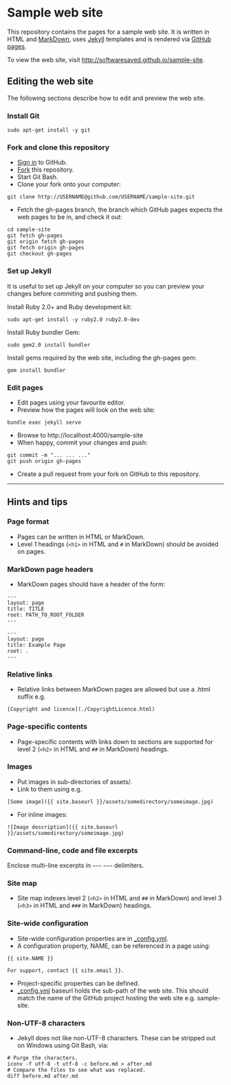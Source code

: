 # Sample web site

This repository contains the pages for a sample web site. It is
written in HTML and
[MarkDown](http://daringfireball.net/projects/markdown/syntax), uses
[Jekyll](http://jekyllrb.com/) templates and is rendered via [GitHub
pages](https://pages.github.com/).

To view the web site, visit http://softwaresaved.github.io/sample-site.

## Editing the web site

The following sections describe how to edit and preview the web site.

### Install Git

```
sudo apt-get install -y git
```

### Fork and clone this repository

* [Sign in](http://github.com/login) to GitHub.
* [Fork](https://github.com/softwaresaved/sample-site/fork) this repository.
* Start Git Bash.
* Clone your fork onto your computer:


```
git clone http://USERNAME@github.com/USERNAME/sample-site.git
```

* Fetch the gh-pages branch, the branch which GitHub pages expects the web pages to be in, and check it out:

```
cd sample-site
git fetch gh-pages
git origin fetch gh-pages
git fetch origin gh-pages
git checkout gh-pages
```

### Set up Jekyll

It is useful to set up Jekyll on your computer so you can preview your changes before commiting and pushing them.

Install Ruby 2.0+ and Ruby development kit:

```
sudo apt-get install -y ruby2.0 ruby2.0-dev
```

Install Ruby bundler Gem:

```
sudo gem2.0 install bundler
```

Install gems required by the web site, including the gh-pages gem:

```
gem install bundler
```

### Edit pages

* Edit pages using your favourite editor.
* Preview how the pages will look on the web site:

```
bundle exec jekyll serve
```

* Browse to http://localhost:4000/sample-site
* When happy, commit your changes and push:

```
git commit -m "... ... ..."
git push origin gh-pages
```

* Create a pull request from your fork on GitHub to this repository.

---

## Hints and tips

### Page format

* Pages can be written in HTML or MarkDown.
* Level 1 headings  (`<h1>` in HTML and `#` in MarkDown) should be
  avoided on pages. 

### MarkDown page headers

* MarkDown pages should have a header of the form:

```
---
layout: page
title: TITLE
root: PATH_TO_ROOT_FOLDER
---
```

```
---
layout: page
title: Example Page
root: .
---
```

### Relative links

* Relative links between MarkDown pages are allowed but use a .html
  suffix e.g. 

```
[Copyright and licence](./CopyrightLicence.html)
```

### Page-specific contents

* Page-specific contents with links down to sections are supported for
  level 2 (`<h2>` in HTML and `##` in MarkDown) headings.

### Images

* Put images in sub-directories of assets/.
* Link to them using e.g.

```
[Some image]({{ site.baseurl }}/assets/somedirectory/someimage.jpg)
```

* For inline images:

```
![Image description]({{ site.baseurl }}/assets/somedirectory/someimage.jpg)
```

### Command-line, code and file excerpts

Enclose multi-line excerpts in `~~~` `~~~` delimiters.

### Site map 

* Site map indexes level 2 (`<h2>` in HTML and `##` in MarkDown) and
  level 3 (`<h3>` in HTML and `###` in MarkDown) headings.

### Site-wide configuration

* Site-wide configuration properties are in [_config.yml](./_config.yml).
* A configuration property, NAME, can be referenced in a page using:

```
{{ site.NAME }}
```

```
For support, contact {{ site.email }}.
```

* Project-specific properties can be defined.
* [_config.yml](./_config.yml) baseurl holds the sub-path of the web
  site. This should match the name of the GitHub project hosting the
  web site e.g. sample-site.

### Non-UTF-8 characters

* Jekyll does not like non-UTF-8 characters. These can be stripped out
  on Windows using Git Bash, via:

```
# Purge the characters.
iconv -f utf-8 -t utf-8 -c before.md > after.md
# Compare the files to see what was replaced.
diff before.md after.md
```
